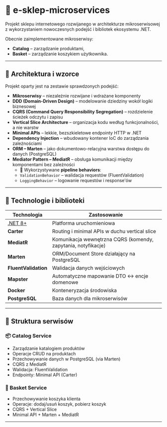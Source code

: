 # 🛒 e-sklep-microservices

Projekt sklepu internetowego rozwijanego w architekturze mikroserwisowej z wykorzystaniem nowoczesnych podejść i bibliotek ekosystemu .NET.

Obecnie zaimplementowane mikroserwisy:
- **Catalog** – zarządzanie produktami,
- **Basket** – zarządzanie koszykiem użytkownika.

---

## 🧱 Architektura i wzorce

Projekt oparty jest na zestawie sprawdzonych podejść:

- **Mikroserwisy** – niezależnie rozwijane i wdrażane komponenty
- **DDD (Domain-Driven Design)** – modelowanie dziedziny wokół logiki biznesowej
- **CQRS (Command Query Responsibility Segregation)** – rozdzielenie ścieżek odczytu i zapisu
- **Vertical Slice Architecture** – organizacja kodu według funkcjonalności, a nie warstw
- **Minimal APIs** – lekkie, bezszkieletowe endpointy HTTP w .NET
- **Dependency Injection** – wbudowany kontener IoC do zarządzania zależnościami
- **ORM – Marten** – jako dokumentowo-relacyjna warstwa dostępu do danych (PostgreSQL)
- **Mediator Pattern – MediatR** – obsługa komunikacji między komponentami bez zależności
    - 🔹 Wykorzystywane **pipeline behaviors**:
    - `ValidationBehavior` – walidacja requestów (FluentValidation)
    - `LoggingBehavior` – logowanie requestów i response'ów

---

## 🧰 Technologie i biblioteki

| Technologia | Zastosowanie |
|-------------|--------------|
| [.NET 8+](https://dotnet.microsoft.com/) | Platforma uruchomieniowa |
| **Carter** | Routing i minimal APIs w duchu vertical slice |
| **MediatR** | Komunikacja wewnętrzna CQRS (komendy, zapytania, notyfikacje) |
| **Marten** | ORM/Document Store działający na PostgreSQL |
| **FluentValidation** | Walidacja danych wejściowych |
| **Mapster** | Automatyczne mapowanie DTO ↔ encje domenowe |
| **Docker** | Konteneryzacja środowiska |
| **PostgreSQL** | Baza danych dla mikroserwisów |

---

## 🧩 Struktura serwisów

### 📦 Catalog Service
- Zarządzanie katalogiem produktów
- Operacje CRUD na produktach
- Przechowywanie danych w PostgreSQL (via Marten)
- CQRS z MediatR
- Walidacja: FluentValidation
- Endpointy: Minimal API (Carter)

### 🛒 Basket Service
- Przechowywanie koszyka klienta
- Operacje: dodaj/usuń koszyk, pobierz koszyk
- CQRS + Vertical Slice
- Minimal API + Marten + MediatR

---
